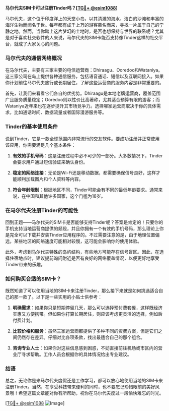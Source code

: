 **马尔代夫SIM卡可以注册Tinder吗？[[TG💪+ @esim1088](https://t.me/s/esim1088)]**

马尔代夫，这个位于印度洋上的天堂小岛，以其清澈的海水、洁白的沙滩和丰富的海洋生物而闻名于世。每年都有成千上万的游客慕名而来，寻找一片属于自己的宁静之地。然而，当你踏上这片梦幻的土地时，是否也想保持与世界的联系呢？尤其是对于喜欢社交软件的人来说，马尔代夫的SIM卡能否支持像Tinder这样的社交平台，就成了大家关心的问题。

### 马尔代夫的通信网络概况

在马尔代夫，主要有三家主要的电信运营商：Dhiraagu、Ooredoo和Wataniya。这三家公司在岛上提供各种通信服务，包括语音通话、短信以及互联网接入。如果你计划前往马尔代夫旅行或长期居住，了解这些运营商的服务内容是非常重要的。

首先，让我们来看看它们各自的优劣势。Dhiraagu是本地老牌运营商，覆盖范围广且服务质量稳定；Ooredoo则以性价比高著称，尤其适合预算有限的游客；而Wataniya近年来也在逐步提升其市场竞争力。选择哪家运营商取决于你的具体需求，比如通话时间、数据流量或者国际漫游服务等。

### Tinder的基本使用条件

说到Tinder，它是一款全球范围内非常流行的交友软件。要成功注册并正常使用该应用，你需要满足几个基本条件：

1. **有效的手机号码**：这是注册过程中必不可少的一部分。大多数情况下，Tinder会要求用户通过短信验证来确认身份。
   
2. **稳定的网络连接**：无论是Wi-Fi还是移动数据，都需要确保信号良好，这样才能顺利加载图片和个人资料等内容。
   
3. **符合年龄限制**：根据地区不同，Tinder可能会有不同的最低年龄要求。通常来说，在中国和其他许多国家，这个门槛为18岁。

### 在马尔代夫注册Tinder的可能性

回到正题——马尔代夫的SIM卡是否能够支持Tinder呢？答案是肯定的！只要你的手机支持当地运营商提供的频段，并且你拥有一个有效的手机号码，那么理论上你是完全可以下载并安装Tinder应用程序的。不过需要注意的是，由于地理位置偏远，某些地区的网络速度可能相对较慢，这可能会影响你的使用体验。

此外，考虑到马尔代夫特殊的岛屿结构，有些地方可能存在信号盲区。因此，在选择住宿地点时，建议提前询问附近是否有良好的网络覆盖情况，以便更好地享受Tinder带来的乐趣。

### 如何购买合适的SIM卡？

既然知道了可以使用当地的SIM卡来注册Tinder，那么接下来就是如何挑选适合自己的那一款了。以下是一些实用的小贴士供参考：

1. **明确需求**：如果你只是短期停留几天，那么可以选择预付费套餐，这样既经济实惠又方便携带。但如果你打算长期居住，则应该考虑更灵活的选择，例如后付费计划。
   
2. **比较价格和服务**：虽然三家运营商都提供了多种不同的资费方案，但是它们之间仍然存在差异。仔细对比各项条款，找出最适合自己的那个组合。
   
3. **咨询专业人士**：如果你对这些信息感到困惑，不妨直接前往机场或市区内的营业厅寻求帮助。工作人员会根据你的具体情况给出专业建议。

### 结语

总之，无论你是来马尔代夫度假还是工作学习，都可以放心地使用当地的SIM卡来注册Tinder。当然，在享受科技带来便利的同时，也不要忘记珍惜眼前的美好风景哦！希望这篇文章能对你有所帮助，祝你在马尔代夫度过一段愉快难忘的时光。

[[TG💪+ @esim1088](https://t.me/s/esim1088) ![Image](https://i.postimg.cc/4NQfJmqS/Snipaste-2025-05-13-00-14-12.png)]